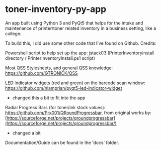 # toner-inventory-py-app
An app built using Python 3 and PyQt5 that helps for the intake and maintenance of printer/toner related inventory in a business setting, like a college.

To build this, I did use some other code that I've found on Github.
Credits:

Powershell script to help set up the app: jstack03 (PrinterInventoryInstall directory / PrinterInventoryInstall.ps1 script)

Most QSS Stylesheets, and general QSS knowledge: https://github.com/GTRONICK/QSS

LED Indicator widgets (red and green) on the barcode scan window: https://github.com/nlamprian/pyqt5-led-indicator-widget
  - changed this a bit to fit into the app

Radial Progress Bars (for toner/ink stock values): https://github.com/Prx001/QRoundProgressbar, from original works by: [https://sourceforge.net/projects/qroundprogressbar](https://sourceforge.net/projects/qroundprogressbar/)
  - changed a bit

Documentation/Guide can be found in the 'docs' folder.
